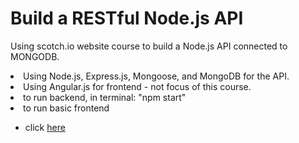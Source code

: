 <h1> Build a RESTful Node.js API </h1>
<p> Using scotch.io website course to build a Node.js API connected to MONGODB. </p>
<li> Using Node.js, Express.js, Mongoose, and MongoDB for the API. </li>
<li> Using Angular.js for frontend - not focus of this course. </li>
<li> to run backend, in terminal: "npm start" </li>
<li> to run basic frontend </li>

- click [here](https://wongjenn.github.io/node-mongo/)
